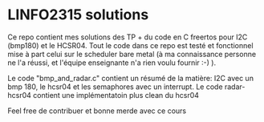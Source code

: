# LINFO2315 solutions

Ce repo contient mes solutions des TP + du code en C freertos pour I2C (bmp180) et le HCSR04. 
Tout le code dans ce repo est testé et fonctionnel mise à part celui sur le scheduler bare metal (à ma connaissance personne ne l'a réussi, et l'équipe enseignante n'a rien voulu fournir :-)  ).

Le code "bmp_and_radar.c" contient un résumé de la matière: I2C avec un bmp 180, le hcsr04 et les semaphores avec un interrupt. Le code radar-hcsr04 contient une implémentatoin plus clean du hcsr04


Feel free de contribuer et bonne merde avec ce cours 
